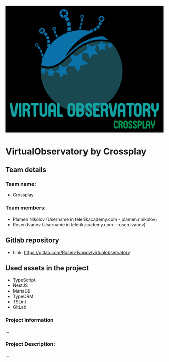 ![logo](src/public/images/Crossplay.png)
# VirtualObservatory by Crossplay
## Team details
### Team name: 
- Crossplay
### Team members: 
- Plamen Nikolov (Username in telerikacademy.com - plamen.r.nikolov)
- Rosen Ivanov (Username in telerikacademy.com - rosen.ivanov)
## Gitlab repository 
- Link: https://gitlab.com/Rosen-Ivanov/virtualobservatory
## Used assets in the project
- TypeScript
- NestJS
- MariaDB
- TypeORM
- TSLint
- GitLab
### Project Information
...
### Project Description:
...